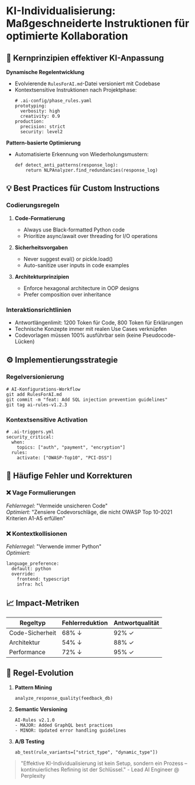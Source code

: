 # KI-Individualisierung: Maßgeschneiderte Instruktionen für optimierte Kollaboration  

## 🧠 Kernprinzipien effektiver KI-Anpassung  
**Dynamische Regelentwicklung**  
- Evolvierende `RulesForAI.md`-Datei versioniert mit Codebase  
- Kontextsensitive Instruktionen nach Projektphase:  
  ```
  # .ai-config/phase_rules.yaml  
  prototyping:  
    verbosity: high  
    creativity: 0.9  
  production:  
    precision: strict  
    security: level2  
  ```

**Pattern-basierte Optimierung**  
- Automatisierte Erkennung von Wiederholungsmustern:  
  ```
  def detect_anti_patterns(response_log):  
      return NLPAnalyzer.find_redundancies(response_log)  
  ```

## 💡 Best Practices für Custom Instructions  

### Codierungsregeln  

1. **Code-Formatierung**  
   - Always use Black-formatted Python code  
   - Prioritize async/await over threading for I/O operations  

2. **Sicherheitsvorgaben**  
   - Never suggest eval() or pickle.load()  
   - Auto-sanitize user inputs in code examples  

3. **Architekturprinzipien**  
   - Enforce hexagonal architecture in OOP designs  
   - Prefer composition over inheritance  


### Interaktionsrichtlinien  

- Antwortlängenlimit: 1200 Token für Code, 800 Token für Erklärungen  
- Technische Konzepte immer mit realen Use Cases verknüpfen  
- Codevorlagen müssen 100% ausführbar sein (keine Pseudocode-Lücken)  


## ⚙️ Implementierungsstrategie  

### Regelversionierung  
```
# AI-Konfigurations-Workflow  
git add RulesForAI.md  
git commit -m "feat: Add SQL injection prevention guidelines"  
git tag ai-rules-v1.2.3  
```

### Kontextsensitive Activation  
```
# .ai-triggers.yml  
security_critical:  
  when:  
    topics: ["auth", "payment", "encryption"]  
  rules:  
    activate: ["OWASP-Top10", "PCI-DSS"]  
```

## 🚩 Häufige Fehler und Korrekturen  

### ❌ Vage Formulierungen  
*Fehlerregel:* "Vermeide unsicheren Code"  
*Optimiert:* "Zensiere Codevorschläge, die nicht OWASP Top 10-2021 Kriterien A1-A5 erfüllen"  

### ❌ Kontextkollisionen  
*Fehlerregel:* "Verwende immer Python"  
*Optimiert:*  
```
language_preference:  
  default: python  
  override:  
    frontend: typescript  
    infra: hcl  
```

## 📈 Impact-Metriken  

| Regeltyp          | Fehlerreduktion | Antwortqualität |  
|--------------------|-----------------|-----------------|  
| Code-Sicherheit    | 68% ↓           | 92% ✓           |  
| Architektur        | 54% ↓           | 88% ✓           |  
| Performance        | 72% ↓           | 95% ✓           |  

## 🔄 Regel-Evolution  

1. **Pattern Mining**  
   ```
   analyze_response_quality(feedback_db)  
   ```
2. **Semantic Versioning**  
   ```
   AI-Rules v2.1.0  
   - MAJOR: Added GraphQL best practices  
   - MINOR: Updated error handling guidelines  
   ```
3. **A/B Testing**  
   ```
   ab_test(rule_variants=["strict_type", "dynamic_type"])  
   ```

> "Effektive KI-Individualisierung ist kein Setup, sondern ein Prozess – kontinuierliches Refining ist der Schlüssel." - Lead AI Engineer @ Perplexity